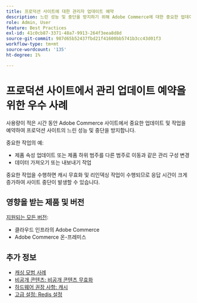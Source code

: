 ```yaml
---
title: 프로덕션 사이트에 대한 관리자 업데이트 예약
description: 느린 성능 및 중단을 방지하기 위해 Adobe Commerce에 대한 중요한 업데이트를 예약하는 모범 사례에 대해 알아봅니다.
role: Admin, User
feature: Best Practices
exl-id: 41c0cb87-3371-48a7-9913-264f3eea8d8d
source-git-commit: 987d65b52437fbd21f41600bb5741b3cc43d01f3
workflow-type: tm+mt
source-wordcount: '135'
ht-degree: 1%

---
```


# 프로덕션 사이트에서 관리 업데이트 예약을 위한 우수 사례

사용량이 적은 시간 동안 Adobe Commerce 사이트에서 중요한 업데이트 및 작업을 예약하여 프로덕션 사이트의 느린 성능 및 중단을 방지합니다.

중요한 작업의 예:

- 제품 속성 업데이트 또는 제품 하위 범주를 다른 범주로 이동과 같은 관리 구성 변경
- 데이터 가져오기 또는 내보내기 작업

중요한 작업을 수행하면 캐시 무효화 및 리인덱싱 작업이 수행되므로 응답 시간이 크게 증가하여 사이트 중단이 발생할 수 있습니다.

## 영향을 받는 제품 및 버전

[지원되는 모든 버전](../../../release/versions.md):

- 클라우드 인프라의 Adobe Commerce
- Adobe Commerce 온-프레미스

## 추가 정보

- [캐싱 모범 사례](https://experienceleague.adobe.com/en/docs/commerce-admin/systems/tools/cache-management#best-practices-for-caching)
- [비공개 콘텐츠: 비공개 콘텐츠 무효화](https://developer.adobe.com/commerce/php/development/cache/page/private-content/#invalidate-private-content)
- [하드웨어 권장 사항: 캐시](../../../performance/hardware.md#caches)
- [고급 설정: Redis 설정](../../../performance/advanced-setup.md#set-up-redis)
